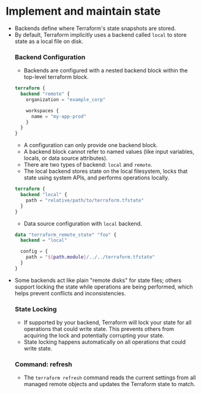 # Implement and maintain state

- Backends define where Terraform's state snapshots are stored.
- By default, Terraform implicitly uses a backend called `local` to store state as a local file on disk.
    ### Backend Configuration
    - Backends are configured with a nested backend block within the top-level terraform block.
    ```tf
    terraform {
      backend "remote" {
        organization = "example_corp"

        workspaces {
          name = "my-app-prod"
        }
      }
    }
    ```
    - A configuration can only provide one backend block.
    - A backend block cannot refer to named values (like input variables, locals, or data source attributes).
    - There are two types of backend: `local` and `remote`.
    - The local backend stores state on the local filesystem, locks that state using system APIs, and performs operations locally.
    ```tf
    terraform {
      backend "local" {
        path = "relative/path/to/terraform.tfstate"
      }
    }
    ```
    - Data source configuration with `local` backend.
    ```tf
    data "terraform_remote_state" "foo" {
      backend = "local"

      config = {
        path = "${path.module}/../../terraform.tfstate"
      }
    }
    ```
- Some backends act like plain "remote disks" for state files; others support locking the state while operations are being performed, which helps prevent conflicts and inconsistencies.
    ### State Locking
    - If supported by your backend, Terraform will lock your state for all operations that could write state. This prevents others from acquiring the lock and potentially corrupting your state.
    - State locking happens automatically on all operations that could write state.
    ### Command: refresh
    - The `terraform refresh` command reads the current settings from all managed remote objects and updates the Terraform state to match.
